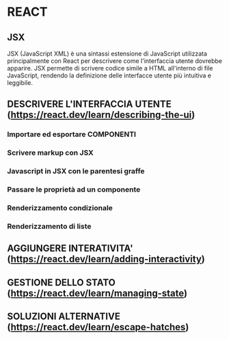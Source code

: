 # REACT
## JSX
JSX (JavaScript XML) è una sintassi estensione di JavaScript utilizzata principalmente con React per descrivere come l'interfaccia utente dovrebbe apparire. JSX permette di scrivere codice simile a HTML all'interno di file JavaScript, rendendo la definizione delle interfacce utente più intuitiva e leggibile.
## DESCRIVERE L'INTERFACCIA UTENTE (https://react.dev/learn/describing-the-ui)
### Importare ed esportare COMPONENTI
### Scrivere markup con JSX
### Javascript in JSX con le parentesi graffe
### Passare le proprietà ad un componente
### Renderizzamento condizionale
### Renderizzamento di liste

## AGGIUNGERE INTERATIVITA' (https://react.dev/learn/adding-interactivity)

## GESTIONE DELLO STATO (https://react.dev/learn/managing-state)

## SOLUZIONI ALTERNATIVE (https://react.dev/learn/escape-hatches)